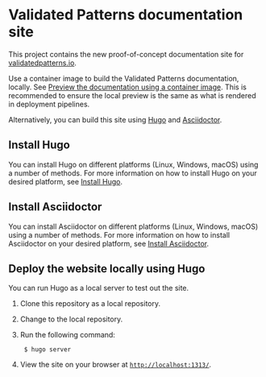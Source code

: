 # Validated Patterns documentation site

This project contains the new proof-of-concept documentation site for [validatedpatterns.io](validatedpatterns.io).

Use a container image to build the Validated Patterns documentation, locally. See [Preview the documentation using a container image](https://validatedpatterns.io/contribute/contribute-to-docs/#_preview_the_documentation_using_a_container_image). This is recommended to ensure the local preview is the same as what is rendered in deployment pipelines.

Alternatively, you can build this site using [Hugo](https://gohugo.io/) and [Asciidoctor](https://asciidoctor.org). 

## Install Hugo

You can install Hugo on different platforms (Linux, Windows, macOS) using a number of methods. For more information on how to install Hugo on your desired platform, see [Install Hugo](https://gohugo.io/getting-started/installing/).

## Install Asciidoctor

You can install Asciidoctor on different platforms (Linux, Windows, macOS) using a number of methods. For more information on how to install Asciidoctor on your desired platform, see [Install Asciidoctor](https://asciidoctor.org/#installation).


## Deploy the website locally using Hugo

You can run Hugo as a local server to test out the site.

1. Clone this repository as a local repository.

2. Change to the local repository.

3. Run the following command:

        $ hugo server

4. View the site on your browser at [`http://localhost:1313/`](http://localhost:1313/).

